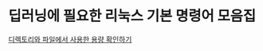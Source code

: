 # 딥러닝에 필요한 리눅스 기본 명령어 모음집



[디렉토리와 파일에서 사용한 용량 확인하기](https://github.com/ji-in/note/blob/main/Linux/command_du.md)

